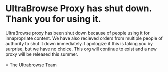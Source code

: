 # UltraBrowse Proxy has shut down. Thank you for using it.
UltraBrowse proxy has been shut down because of people using it for innapropriate content. We have also recieved orders from multiple people of authority to shut it down immediately. I apologize if this is taking you by surprise, but we have no choice. This org will continue to exist and a new proxy will be released this summer. 
<br>
<br>
= The Ultrabrowse Team
